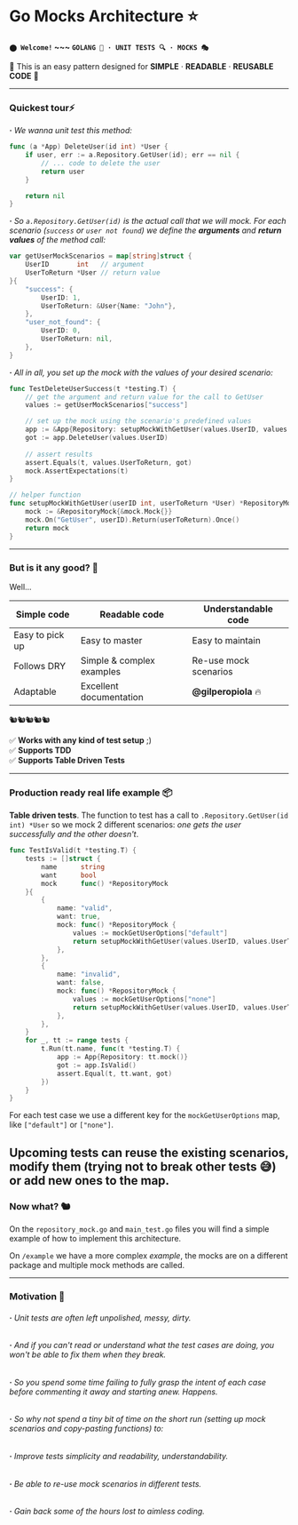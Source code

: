 # Go Mocks Architecture ⭐ 

**`⬤ Welcome!` ~~~ `GOLANG 🐹 · UNIT TESTS 🔍 · MOCKS 🎭`**

🐋 This is an easy pattern designed for **SIMPLE** · **READABLE** · **REUSABLE CODE** 🐋

----
### Quickest tour⚡

_**·** We wanna unit test this method:_

```go
func (a *App) DeleteUser(id int) *User {
	if user, err := a.Repository.GetUser(id); err == nil {
		// ... code to delete the user
		return user
	}

	return nil
}
```
_**·** So `a.Repository.GetUser(id)` is the actual call that we will mock. For each scenario (`success` or `user not found`) we define the **arguments** and **return values** of the method call:_

```go
var getUserMockScenarios = map[string]struct {
	UserID       int   // argument
	UserToReturn *User // return value
}{
	"success": {
		UserID: 1,
		UserToReturn: &User{Name: "John"},
	},
	"user_not_found": {
		UserID: 0,
		UserToReturn: nil,
	},
}
```

_**·** All in all, you set up the mock with the values of your desired scenario:_

```go
func TestDeleteUserSuccess(t *testing.T) {
	// get the argument and return value for the call to GetUser
	values := getUserMockScenarios["success"]

	// set up the mock using the scenario's predefined values
	app := &App{Repository: setupMockWithGetUser(values.UserID, values.UserToReturn)}
	got := app.DeleteUser(values.UserID)
	
	// assert results
	assert.Equals(t, values.UserToReturn, got)
	mock.AssertExpectations(t)
}
```

```go
// helper function
func setupMockWithGetUser(userID int, userToReturn *User) *RepositoryMock {
	mock := &RepositoryMock{&mock.Mock{}}
	mock.On("GetUser", userID).Return(userToReturn).Once()
	return mock
}
```
----

### But is it any good? 🧐 

Well...

Simple code     | Readable code             | Understandable code      | 
---             | ---                       | ---                      |
Easy to pick up | Easy to master            | Easy to maintain         |
Follows DRY     | Simple & complex examples | Re-use mock scenarios    |
Adaptable       | Excellent documentation   | **@gilperopiola** 🔥     |

🐿️🐿️🐿️🐿️🐿️

✅ **Works with any kind of test setup** ;)\
✅ **Supports TDD**\
✅ **Supports Table Driven Tests**

----
### Production ready real life example 📦

**Table driven tests**. The function to test has a call to `.Repository.GetUser(id int) *User` so we mock 2 different scenarios: _one gets the user successfully and the other doesn't_.

```go
func TestIsValid(t *testing.T) {
	tests := []struct {
		name      string
		want      bool
		mock      func() *RepositoryMock
	}{
		{
			name: "valid",
			want: true,
			mock: func() *RepositoryMock {
				values := mockGetUserOptions["default"]
				return setupMockWithGetUser(values.UserID, values.UserToReturn)
			},
		},
		{
			name: "invalid",
			want: false,
			mock: func() *RepositoryMock {
				values := mockGetUserOptions["none"]
				return setupMockWithGetUser(values.UserID, values.UserToReturn)
			},
		},
	}
	for _, tt := range tests {
		t.Run(tt.name, func(t *testing.T) {
			app := App{Repository: tt.mock()}
			got := app.IsValid()
			assert.Equal(t, tt.want, got)
		})
	}
}
```

For each test case we use a different key for the `mockGetUserOptions` map, like `["default"]` or `["none"]`. 

Upcoming tests can reuse the existing scenarios, modify them (trying not to break other tests 😅) or add new ones to the map.
----
### Now what? 🐿️

On the `repository_mock.go` and `main_test.go` files you will find a simple example of how to implement this architecture.

On `/example` we have a more complex _example_, the mocks are on a different package and multiple mock methods are called.

----
### Motivation 🚀

###### **·** Unit tests are often left unpolished, messy, dirty. 

###### **·** And if you can't read or understand what the test cases are doing, you won't be able to fix them when they break. 

###### **·** So you spend some time failing to fully grasp the intent of each case before commenting it away and starting anew. Happens.

###### **·** So why not spend a tiny bit of time on the short run (setting up mock scenarios and copy-pasting functions) to:

###### **·** Improve tests simplicity and readability, understandability.
###### **·** Be able to re-use mock scenarios in different tests.
###### **·** Gain back some of the hours lost to aimless coding.
